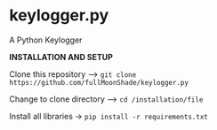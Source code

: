 # keylogger.py
A Python Keylogger 

**__INSTALLATION AND SETUP__**

Clone this repository --> `git clone https://github.com/fullMoonShade/keylogger.py`


Change to clone directory --> `cd /installation/file`


Install all libraries -> `pip install -r requirements.txt`
